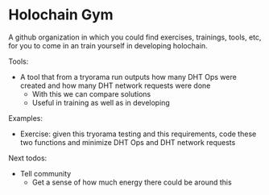 # Holochain Gym

A github organization in which you could find exercises, trainings, tools, etc, for you to come in an train yourself in developing holochain.

Tools: 
- A tool that from a tryorama run outputs how many DHT Ops were created and how many DHT network requests were done
  - With this we can compare solutions 
  - Useful in training as well as in developing

Examples: 
- Exercise: given this tryorama testing and this requirements, code these two functions and minimize DHT Ops and DHT network requests

Next todos:
- Tell community
  - Get a sense of how much energy there could be around this